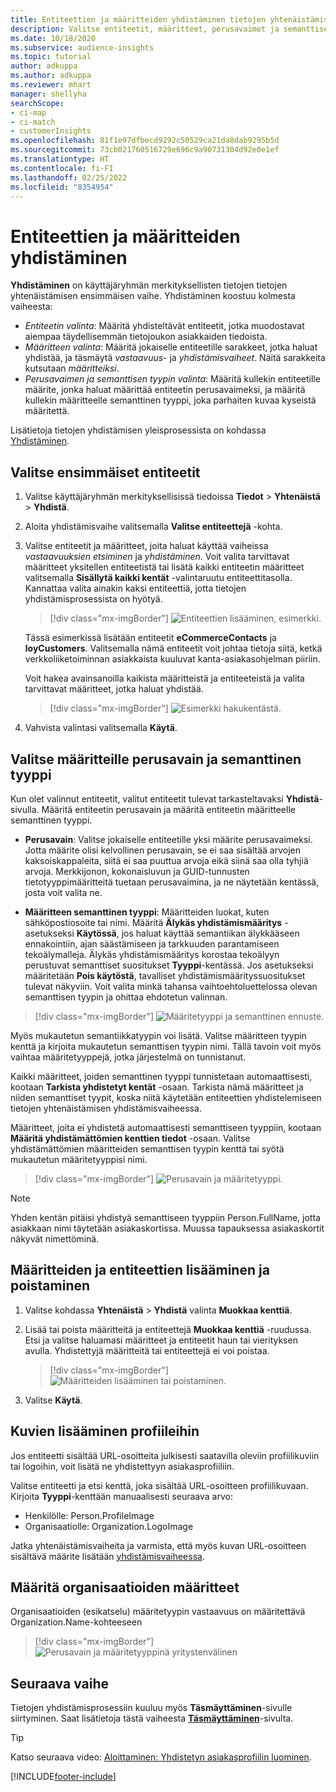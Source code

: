 ```yaml
---
title: Entiteettien ja määritteiden yhdistäminen tietojen yhtenäistämistä varten
description: Valitse entiteetit, määritteet, perusavaimet ja semanttiset tyypit, joiden avulla tiedot voidaan yhdistää yhtenäiseen asiakasprofiiliin.
ms.date: 10/18/2020
ms.subservice: audience-insights
ms.topic: tutorial
author: adkuppa
ms.author: adkuppa
ms.reviewer: mhart
manager: shellyha
searchScope:
- ci-map
- ci-match
- customerInsights
ms.openlocfilehash: 81f1e97dfbecd9292c50529ca21da8dab9295b5d
ms.sourcegitcommit: 73cb021760516729e696c9a90731304d92e0e1ef
ms.translationtype: HT
ms.contentlocale: fi-FI
ms.lasthandoff: 02/25/2022
ms.locfileid: "8354954"
---
```

# <a name="map-entities-and-attributes"></a>Entiteettien ja määritteiden yhdistäminen

**Yhdistäminen** on käyttäjäryhmän merkityksellisten tietojen tietojen yhtenäistämisen ensimmäisen vaihe. Yhdistäminen koostuu kolmesta vaiheesta:

- *Entiteetin valinta*: Määritä yhdisteltävät entiteetit, jotka muodostavat aiempaa täydellisemmän tietojoukon asiakkaiden tiedoista.
- *Määritteen valinta*: Määritä jokaiselle entiteetille sarakkeet, jotka haluat yhdistää, ja täsmäytä *vastaavuus*- ja *yhdistämisvaiheet*. Näitä sarakkeita kutsutaan *määritteiksi*.
- *Perusavaimen ja semanttisen tyypin valinta*: Määritä kullekin entiteetille määrite, jonka haluat määrittää entiteetin perusavaimeksi, ja määritä kullekin määritteelle semanttinen tyyppi, joka parhaiten kuvaa kyseistä määritettä.

Lisätietoja tietojen yhdistämisen yleisprosessista on kohdassa [Yhdistäminen](data-unification.md).

## <a name="select-the-first-entities"></a>Valitse ensimmäiset entiteetit

1. Valitse käyttäjäryhmän merkityksellisissä tiedoissa **Tiedot** > **Yhtenäistä** > **Yhdistä**.

2. Aloita yhdistämisvaihe valitsemalla **Valitse entiteettejä** -kohta.

3. Valitse entiteetit ja määritteet, joita haluat käyttää vaiheissa *vastaavuuksien etsiminen* ja *yhdistäminen*. Voit valita tarvittavat määritteet yksitellen entiteetistä tai lisätä kaikki entiteetin määritteet valitsemalla **Sisällytä kaikki kentät** -valintaruutu entiteettitasolla. Kannattaa valita ainakin kaksi entiteettiä, jotta tietojen yhdistämisprosessista on hyötyä.

   > [!div class="mx-imgBorder"]
   > ![Entiteettien lisääminen, esimerkki.](media/data-manager-configure-map-add-entities-example.png "Entiteettien lisääminen, esimerkki")

   Tässä esimerkissä lisätään entiteetit **eCommerceContacts** ja **loyCustomers**. Valitsemalla nämä entiteetit voit johtaa tietoja siitä, ketkä verkkoliiketoiminnan asiakkaista kuuluvat kanta-asiakasohjelman piiriin.
   
   Voit hakea avainsanoilla kaikista määritteistä ja entiteeteistä ja valita tarvittavat määritteet, jotka haluat yhdistää.
   
     > [!div class="mx-imgBorder"]
   > ![Esimerkki hakukentästä.](media/data-manager-configure-map-search-fields-example.png "Esimerkki hakukentästä")

4. Vahvista valintasi valitsemalla **Käytä**.

## <a name="select-primary-key-and-semantic-type-for-attributes"></a>Valitse määritteille perusavain ja semanttinen tyyppi

Kun olet valinnut entiteetit, valitut entiteetit tulevat tarkasteltavaksi **Yhdistä**-sivulla. Määritä entiteetin perusavain ja määritä entiteetin määritteelle semanttinen tyyppi.

- **Perusavain**: Valitse jokaiselle entiteetille yksi määrite perusavaimeksi. Jotta määrite olisi kelvollinen perusavain, se ei saa sisältää arvojen kaksoiskappaleita, siitä ei saa puuttua arvoja eikä siinä saa olla tyhjiä arvoja. Merkkijonon, kokonaisluvun ja GUID-tunnusten tietotyyppimääritteitä tuetaan perusavaimina, ja ne näytetään kentässä, josta voit valita ne.

- **Määritteen semanttinen tyyppi**: Määritteiden luokat, kuten sähköpostiosoite tai nimi. Määritä **Älykäs yhdistämismääritys** -asetukseksi **Käytössä**, jos haluat käyttää semantiikan älykkääseen ennakointiin, ajan säästämiseen ja tarkkuuden parantamiseen tekoälymalleja. Älykäs yhdistämismääritys korostaa tekoälyyn perustuvat semanttiset suositukset **Tyyppi**-kentässä. Jos asetukseksi määritetään **Pois käytöstä**, tavalliset yhdistämismäärityssuositukset tulevat näkyviin. Voit valita minkä tahansa vaihtoehtoluettelossa olevan semanttisen tyypin ja ohittaa ehdotetun valinnan.

> [!div class="mx-imgBorder"]
> ![Määritetyyppi ja semanttinen ennuste.](media/data-manager-configure-map-add-attributes-semantic-prediction.png "Määritetyyppi ja semanttinen ennuste")

Myös mukautetun semantiikkatyypin voi lisätä. Valitse määritteen tyypin kenttä ja kirjoita mukautetun semanttisen tyypin nimi. Tällä tavoin voit myös vaihtaa määritetyyppejä, jotka järjestelmä on tunnistanut.

Kaikki määritteet, joiden semanttinen tyyppi tunnistetaan automaattisesti, kootaan **Tarkista yhdistetyt kentät** -osaan. Tarkista nämä määritteet ja niiden semanttiset tyypit, koska niitä käytetään entiteettien yhdistelemiseen tietojen yhtenäistämisen yhdistämisvaiheessa.

Määritteet, joita ei yhdistetä automaattisesti semanttiseen tyyppiin, kootaan **Määritä yhdistämättömien kenttien tiedot** -osaan. Valitse yhdistämättömien määritteiden semanttisen tyypin kenttä tai syötä mukautetun määritetyyppisi nimi.

> [!div class="mx-imgBorder"]
> ![Perusavain ja määritetyyppi.](media/data-manager-configure-map-add-attributes.png "Perusavain ja määritetyyppi")

> [!NOTE]
> Yhden kentän pitäisi yhdistyä semanttiseen tyyppiin Person.FullName, jotta asiakkaan nimi täytetään asiakaskortissa. Muussa tapauksessa asiakaskortit näkyvät nimettöminä. 

## <a name="add-and-remove-attributes-and-entities"></a>Määritteiden ja entiteettien lisääminen ja poistaminen

1. Valitse kohdassa **Yhtenäistä** > **Yhdistä** valinta **Muokkaa kenttiä**.

2. Lisää tai poista määritteitä ja entiteettejä **Muokkaa kenttiä** -ruudussa. Etsi ja valitse haluamasi määritteet ja entiteetit haun tai vierityksen avulla. Yhdistettyjä määritteitä tai entiteettejä ei voi poistaa.

   > [!div class="mx-imgBorder"]
   > ![Määritteiden lisääminen tai poistaminen.](media/configure-data-map-edit.png "Määritteiden lisääminen tai poistaminen")

3. Valitse **Käytä**.

## <a name="add-images-to-profiles"></a>Kuvien lisääminen profiileihin

Jos entiteetti sisältää URL-osoitteita julkisesti saatavilla oleviin profiilikuviin tai logoihin, voit lisätä ne yhdistettyyn asiakasprofiiliin.

Valitse entiteetti ja etsi kenttä, joka sisältää URL-osoitteen profiilikuvaan. Kirjoita **Tyyppi**-kenttään manuaalisesti seuraava arvo: 
- Henkilölle: Person.ProfileImage
- Organisaatiolle: Organization.LogoImage

Jatka yhtenäistämisvaiheita ja varmista, että myös kuvan URL-osoitteen sisältävä määrite lisätään [yhdistämisvaiheessa](merge-entities.md).

## <a name="set-attributes-for-organizations"></a>Määritä organisaatioiden määritteet

Organisaatioiden (esikatselu) määritetyypin vastaavuus on määritettävä Organization.Name-kohteeseen
> [!div class="mx-imgBorder"]
> ![Perusavain ja määritetyyppinä yritystenvälinen](media/configure-data-map-edit-b2b.png "Perusavain ja määritetyyppinä yritystenvälinen")

## <a name="next-step"></a>Seuraava vaihe

Tietojen yhdistämisprosessiin kuuluu myös **Täsmäyttäminen**-sivulle siirtyminen. Saat lisätietoja tästä vaiheesta [**Täsmäyttäminen**](match-entities.md)-sivulta.

> [!TIP]
> Katso seuraava video: [Aloittaminen: Yhdistetyn asiakasprofiilin luominen](https://youtu.be/oBfGEhucAxs).


[!INCLUDE[footer-include](../includes/footer-banner.md)]